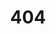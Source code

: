 ---
title: '404'
template: splash
editUrl: false
hero:
  title: '404'
  tagline: الصفحة غير موجودة تحقق من عنوان الرابط إذا كان صحيحًا
---